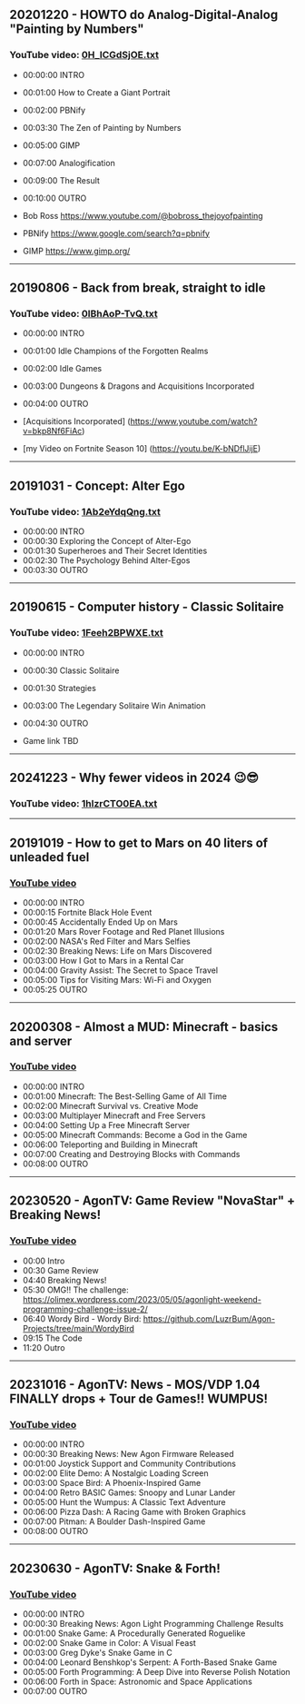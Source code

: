## 20201220 - HOWTO do Analog-Digital-Analog "Painting by Numbers"
### YouTube video: [0H_lCGdSjOE.txt](https://studio.youtube.com/video/0H_lCGdSjOE/edit)

* 00:00:00 INTRO
* 00:01:00 How to Create a Giant Portrait
* 00:02:00 PBNify
* 00:03:30 The Zen of Painting by Numbers
* 00:05:00 GIMP
* 00:07:00 Analogification
* 00:09:00 The Result
* 00:10:00 OUTRO

* Bob Ross https://www.youtube.com/@bobross_thejoyofpainting
* PBNify https://www.google.com/search?q=pbnify
* GIMP https://www.gimp.org/

---

## 20190806 - Back from break, straight to idle
### YouTube video: [0lBhAoP-TvQ.txt](https://studio.youtube.com/video/0lBhAoP-TvQ/edit)
* 00:00:00 INTRO
* 00:01:00 Idle Champions of the Forgotten Realms
* 00:02:00 Idle Games 
* 00:03:00 Dungeons & Dragons and Acquisitions Incorporated
* 00:04:00 OUTRO

 * [Acquisitions Incorporated] (https://www.youtube.com/watch?v=bkp8Nf6FiAc)
 * [my Video on Fortnite Season 10] (https://youtu.be/K-bNDflJijE)

---

## 20191031 - Concept: Alter Ego
### YouTube video: [1Ab2eYdqQng.txt](https://studio.youtube.com/video/1Ab2eYdqQng/edit)
* 00:00:00 INTRO
* 00:00:30 Exploring the Concept of Alter-Ego
* 00:01:30 Superheroes and Their Secret Identities
* 00:02:30 The Psychology Behind Alter-Egos
* 00:03:30 OUTRO

---

## 20190615 - Computer history - Classic Solitaire
### YouTube video: [1Feeh2BPWXE.txt](https://studio.youtube.com/video/1Feeh2BPWXE/edit)
* 00:00:00 INTRO
* 00:00:30 Classic Solitaire
* 00:01:30 Strategies 
* 00:03:00 The Legendary Solitaire Win Animation
* 00:04:30 OUTRO

* Game link TBD

---

## 20241223 - Why fewer videos in 2024 😉😎
### YouTube video: [1hlzrCTO0EA.txt](https://studio.youtube.com/video/1hlzrCTO0EA/edit)

---

## 20191019 - How to get to Mars on 40 liters of unleaded fuel
### [YouTube video](https://studio.youtube.com/video/3tmuGBjOMQg/edit)
* 00:00:00 INTRO
* 00:00:15  Fortnite Black Hole Event 
* 00:00:45  Accidentally Ended Up on Mars
* 00:01:20 Mars Rover Footage and Red Planet Illusions
* 00:02:00 NASA's Red Filter and Mars Selfies
* 00:02:30 Breaking News: Life on Mars Discovered
* 00:03:00 How I Got to Mars in a Rental Car
* 00:04:00 Gravity Assist: The Secret to Space Travel
* 00:05:00 Tips for Visiting Mars: Wi-Fi and Oxygen
* 00:05:25 OUTRO

---

## 20200308 - Almost a MUD: Minecraft - basics and server
### [YouTube video](https://studio.youtube.com/video/9Axd1qAdfc8/edit)
* 00:00:00 INTRO
* 00:01:00 Minecraft: The Best-Selling Game of All Time
* 00:02:00 Minecraft Survival vs. Creative Mode
* 00:03:00 Multiplayer Minecraft and Free Servers
* 00:04:00 Setting Up a Free Minecraft Server
* 00:05:00 Minecraft Commands: Become a God in the Game
* 00:06:00 Teleporting and Building in Minecraft
* 00:07:00 Creating and Destroying Blocks with Commands
* 00:08:00 OUTRO

---

## 20230520 - AgonTV: Game Review "NovaStar" + Breaking News!
### [YouTube video](https://studio.youtube.com/video/9VNhshYAGQ0/edit)
* 00:00 Intro
* 00:30 Game Review
* 04:40 Breaking News!
* 05:30 OMG!! The challenge: https://olimex.wordpress.com/2023/05/05/agonlight-weekend-programming-challenge-issue-2/
* 06:40 Wordy Bird - Wordy Bird: https://github.com/LuzrBum/Agon-Projects/tree/main/WordyBird
* 09:15 The Code
* 11:20 Outro
---
## 20231016 - AgonTV: News - MOS/VDP 1.04 FINALLY drops + Tour de Games!! WUMPUS!
### [YouTube video](https://studio.youtube.com/video/amwoBb30YRk/edit)
* 00:00:00 INTRO
* 00:00:30 Breaking News: New Agon Firmware Released
* 00:01:00 Joystick Support and Community Contributions
* 00:02:00 Elite Demo: A Nostalgic Loading Screen
* 00:03:00 Space Bird: A Phoenix-Inspired Game
* 00:04:00 Retro BASIC Games: Snoopy and Lunar Lander
* 00:05:00 Hunt the Wumpus: A Classic Text Adventure
* 00:06:00 Pizza Dash: A Racing Game with Broken Graphics
* 00:07:00 Pitman: A Boulder Dash-Inspired Game
* 00:08:00 OUTRO
---
## 20230630 - AgonTV: Snake & Forth!
### [YouTube video](https://studio.youtube.com/video/bDwvFlDvt2M/edit)
* 00:00:00 INTRO
* 00:00:30 Breaking News: Agon Light Programming Challenge Results
* 00:01:00 Snake Game: A Procedurally Generated Roguelike
* 00:02:00 Snake Game in Color: A Visual Feast
* 00:03:00 Greg Dyke's Snake Game in C
* 00:04:00 Leonard Benshkop's Serpent: A Forth-Based Snake Game
* 00:05:00 Forth Programming: A Deep Dive into Reverse Polish Notation
* 00:06:00 Forth in Space: Astronomic and Space Applications
* 00:07:00 OUTRO

